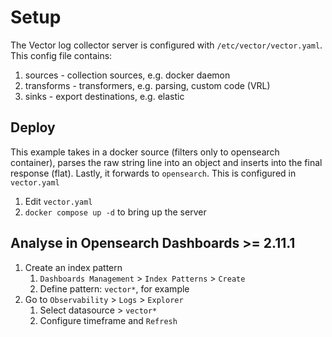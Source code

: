 # Setup

The Vector log collector server is configured with `/etc/vector/vector.yaml`. This config file contains:

1. sources - collection sources, e.g. docker daemon
2. transforms - transformers, e.g. parsing, custom code (VRL)
3. sinks - export destinations, e.g. elastic

## Deploy

This example takes in a docker source (filters only to opensearch container), parses the raw string line into an object and inserts into the final response (flat). Lastly, it forwards to `opensearch`. This is configured in `vector.yaml`

1. Edit `vector.yaml`
1. `docker compose up -d` to bring up the server

## Analyse in Opensearch Dashboards >= 2.11.1

1. Create an index pattern
    1. `Dashboards Management` > `Index Patterns` > `Create`
    1. Define pattern: `vector*`, for example
1. Go to `Observability` > `Logs` > `Explorer`
    1. Select datasource > `vector*`
    1. Configure timeframe and `Refresh`
